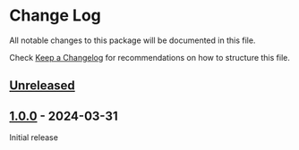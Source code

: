 # Change Log

All notable changes to this package will be documented in this file.

Check [Keep a Changelog](http://keepachangelog.com/) for recommendations on how
to structure this file.

## [Unreleased]

## [1.0.0] - 2024-03-31

Initial release

[unreleased]: https://github.com/gbingersoll/accent-color-getter/compare/v1.0.0...HEAD
[1.0.0]: https://github.com/gbingersoll/accent-color-getter/releases/tag/v1.0.0
